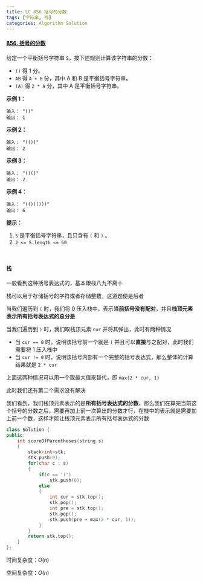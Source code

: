 ```yaml
---
title: LC 856.括号的分数
tags: [字符串, 栈]
categories: Algorithm Solution
---
```


#### [856. 括号的分数](https://leetcode.cn/problems/score-of-parentheses/)

给定一个平衡括号字符串 `S`，按下述规则计算该字符串的分数：

- `()` 得 1 分。
- `AB` 得 `A + B` 分，其中 A 和 B 是平衡括号字符串。
- `(A)` 得 `2 * A` 分，其中 A 是平衡括号字符串。

 

**示例 1：**

```
输入： "()"
输出： 1
```

**示例 2：**

```
输入： "(())"
输出： 2
```

**示例 3：**

```
输入： "()()"
输出： 2
```

**示例 4：**

```
输入： "(()(()))"
输出： 6
```

 

**提示：**

1. `S` 是平衡括号字符串，且只含有 `(` 和 `)` 。
2. `2 <= S.length <= 50`

​	 

#### 栈

一般看到这种括号表达式的，基本跟栈八九不离十

栈可以用于存储括号的字符或者存储整数，这道题便是后者

当我们遍历到 `(` 时，我们将 0 压入栈中，表示**当前括号没有配对**，并且**栈顶元素表示所有括号表达式的总分是**

当我们遍历到 `)` 时，我们取栈顶元素 `cur` 并将其弹出，此时有两种情况

* 当 `cur == 0` 时，说明该括号前一个就是 `(` 并且可以**直接**与之配对，此时我们需要将 1 压入栈中
* 当 `cur != 0` 时，说明该括号内部有一个完整的括号表达式，那么整体的计算结果就是 `2 * cur` 

上面这两种情况可以用一个取最大值来替代，即 `max(2 * cur, 1)` 

此时我们还有第二个需求没有解决

我们看到，我们栈顶元素表示的是**所有括号表达式的分数**，那么我们在算完当前这个括号的分数之后，需要再加上前一次算出的分数才行，在栈中的表示就是需要加上前一个数，这样才能让栈顶元素表示所有括号表达式的分数

```cpp
class Solution {
public:
    int scoreOfParentheses(string s) 
    {
        stack<int>stk;
        stk.push(0);
        for(char c : s)
        {
            if(c == '(')
                stk.push(0);
            else
            {
                int cur = stk.top();
                stk.pop();
                int pre = stk.top();
                stk.pop();
                stk.push(pre + max(2 * cur, 1));
            }
        }
        return stk.top();
    }
};
```

时间复杂度：$O(n)$ 

空间复杂度：$O(n)$